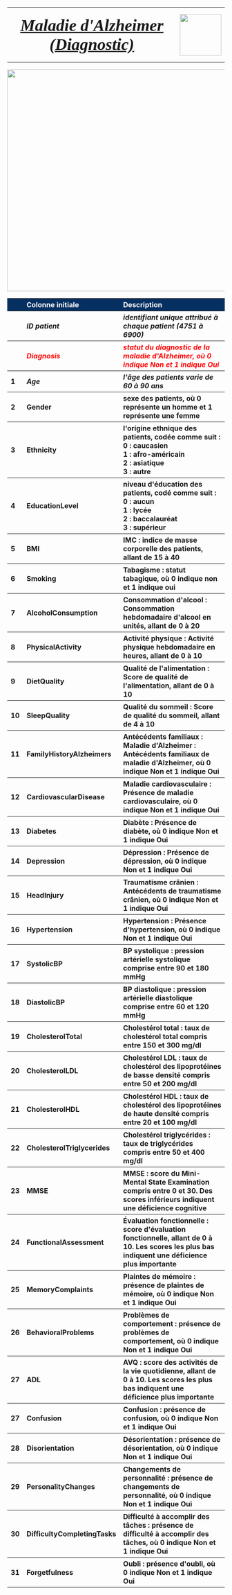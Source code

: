 <table>
<tr>                                                                                   
     <th>
         <div style='padding:15px;color:#030aa7;font-size:240%;text-align: center;font-style: italic;font-weight: bold;font-family: Georgia, serif'><a href="https://www.kaggle.com/datasets/rabieelkharoua/alzheimers-disease-dataset">Maladie d'Alzheimer (Diagnostic)</a></div>
     </th>
     <th><img src="https://raw.githubusercontent.com/rbizoi/MachineLearning/refs/heads/master/images/alzheimer_logo.jpg" width="96"></th>
 </tr>
</table>

<div style='text-align: center'>
<img src="https://raw.githubusercontent.com/rbizoi/MachineLearning/refs/heads/master/images/alzheimer.png" width="512">
</div>
 
<table>
        <tr>                                                                                   
             <th  style="text-align:left;background-color:#053061;color:white;"> </th>
             <th  style="text-align:left;background-color:#053061;color:white;">Colonne initiale </th>
             <th  style="text-align:left;background-color:#053061;color:white;">Description</th>
        </tr>    
    <tr>
        <th  style="text-align:left"> </th>                            
        <th  style="text-align:left;font-style: italic">ID patient</th> 
        <th  style="text-align:left;font-style: italic">identifiant unique attribué à chaque patient (4751 à 6900)</th>
    </tr>  
    <tr>
        <th  style="text-align:left"> </th>                            
        <th  style="text-align:left;color:red;font-style: italic">Diagnosis</th> 
        <th  style="text-align:left;color:red;font-style: italic">statut du diagnostic de la maladie d'Alzheimer, où <b>0</b> indique <b>Non</b> et <b>1</b> indique <b>Oui</b></th>
    </tr>        
    <tr>
        <th  style="text-align:left">1 </th>                            
        <th  style="text-align:left;font-style: italic">Age</th> 
        <th  style="text-align:left;font-style: italic">l'âge des patients varie de 60 à 90 ans</th>
    </tr>    
    <tr>
        <th  style="text-align:left">2 </th>                            
        <th  style="text-align:left">Gender</th>                            
        <th  style="text-align:left">sexe des patients, où <b>0</b> représente un <b>homme</b> et <b>1</b> représente une <b>femme</b></th>
    </tr>    
    <tr>
        <th  style="text-align:left">3 </th>                            
        <th  style="text-align:left">Ethnicity</th>                          
        <th  style="text-align:left">l'origine ethnique des patients, codée comme suit :<br>
                                        0 : caucasien<br>
                                        1 : afro-américain<br>
                                        2 : asiatique<br>
                                        3 : autre
        </th>
    </tr>    
    <tr>
        <th  style="text-align:left">4 </th>                            
        <th  style="text-align:left">EducationLevel</th>                         
        <th  style="text-align:left">niveau d'éducation des patients, codé comme suit :
                                        0 : aucun<br>
                                        1 : lycée<br>
                                        2 : baccalauréat<br>
                                        3 : supérieur
        </th>
    </tr>    
    <tr>
        <th  style="text-align:left">5 </th>                            
        <th  style="text-align:left">BMI </th>                            
        <th  style="text-align:left">IMC : indice de masse corporelle des patients, allant de 15 à 40</th>
    </tr>  
    <tr>
        <th  style="text-align:left">6 </th>                            
        <th  style="text-align:left">Smoking </th>                      
        <th  style="text-align:left">Tabagisme : statut tabagique, où <b>0</b> indique non et <b>1</b> indique oui</th>
    </tr>    
    <tr>
        <th  style="text-align:left">7 </th>                            
        <th  style="text-align:left">AlcoholConsumption </th>              
        <th  style="text-align:left">Consommation d'alcool : Consommation hebdomadaire d'alcool en unités, allant de 0 à 20</th>
    </tr>  
    <tr>
        <th  style="text-align:left">8 </th>                            
        <th  style="text-align:left">PhysicalActivity</th>                            
        <th  style="text-align:left">Activité physique : Activité physique hebdomadaire en heures, allant de 0 à 10</th>
    </tr>   
    <tr>
        <th  style="text-align:left">9 </th>                            
        <th  style="text-align:left">DietQuality </th>                           
        <th  style="text-align:left">Qualité de l'alimentation : Score de qualité de l'alimentation, allant de 0 à 10</th>
    </tr> 
    <tr>
        <th  style="text-align:left">10 </th>                            
        <th  style="text-align:left">SleepQuality </th>                 
        <th  style="text-align:left">Qualité du sommeil : Score de qualité du sommeil, allant de 4 à 10</th>
    </tr>    
    <tr>
        <th  style="text-align:left">11 </th>                            
        <th  style="text-align:left">FamilyHistoryAlzheimers </th>                 
        <th  style="text-align:left">Antécédents familiaux : Maladie d'Alzheimer : Antécédents familiaux de maladie d'Alzheimer, où 0 indique Non et 1 indique Oui</th>
    </tr>    
    <tr>
        <th  style="text-align:left">12 </th>                            
        <th  style="text-align:left">CardiovascularDisease </th>                 
        <th  style="text-align:left">Maladie cardiovasculaire : Présence de maladie cardiovasculaire, où 0 indique Non et 1 indique Oui</th>
    </tr>    
    <tr>
        <th  style="text-align:left">13 </th>                            
        <th  style="text-align:left">Diabetes </th>                 
        <th  style="text-align:left">Diabète : Présence de diabète, où 0 indique Non et 1 indique Oui</th>
    </tr>    
    <tr>
        <th  style="text-align:left">14 </th>                            
        <th  style="text-align:left">Depression </th>                 
        <th  style="text-align:left">Dépression : Présence de dépression, où 0 indique Non et 1 indique Oui</th>
    </tr>    
    <tr>
        <th  style="text-align:left">15 </th>                            
        <th  style="text-align:left">HeadInjury </th>                 
        <th  style="text-align:left">Traumatisme crânien : Antécédents de traumatisme crânien, où 0 indique Non et 1 indique Oui</th>
    </tr>    
    <tr>
        <th  style="text-align:left">16 </th>                            
        <th  style="text-align:left">Hypertension </th>                 
        <th  style="text-align:left">Hypertension : Présence d'hypertension, où 0 indique Non et 1 indique Oui</th>
    </tr> 
    <tr>
        <th  style="text-align:left">17 </th>                            
        <th  style="text-align:left">SystolicBP </th>                 
        <th  style="text-align:left">BP systolique : pression artérielle systolique comprise entre 90 et 180 mmHg</th>
    </tr> 
    <tr>
        <th  style="text-align:left">18 </th>                            
        <th  style="text-align:left">DiastolicBP </th>                 
        <th  style="text-align:left">BP diastolique : pression artérielle diastolique comprise entre 60 et 120 mmHg</th>
    </tr> 
    <tr>
        <th  style="text-align:left">19 </th>                            
        <th  style="text-align:left">CholesterolTotal </th>                 
        <th  style="text-align:left">Cholestérol total : taux de cholestérol total compris entre 150 et 300 mg/dl</th>
    </tr> 
    <tr>
        <th  style="text-align:left">20 </th>                            
        <th  style="text-align:left">CholesterolLDL </th>                 
        <th  style="text-align:left">Cholestérol LDL : taux de cholestérol des lipoprotéines de basse densité compris entre 50 et 200 mg/dl</th>
    </tr> 
    <tr>
        <th  style="text-align:left">21 </th>                            
        <th  style="text-align:left">CholesterolHDL </th>                 
        <th  style="text-align:left">Cholestérol HDL : taux de cholestérol des lipoprotéines de haute densité compris entre 20 et 100 mg/dl</th>
    </tr> 
    <tr>
        <th  style="text-align:left">22 </th>                            
        <th  style="text-align:left">CholesterolTriglycerides </th>                 
        <th  style="text-align:left">Cholestérol triglycérides : taux de triglycérides compris entre 50 et 400 mg/dl</th>
    </tr> 
    <tr>
        <th  style="text-align:left">23 </th>                            
        <th  style="text-align:left">MMSE </th>                 
        <th  style="text-align:left">MMSE : score du Mini-Mental State Examination compris entre 0 et 30. Des scores inférieurs indiquent une déficience cognitive</th>
    </tr> 
    <tr>
        <th  style="text-align:left">24 </th>                            
        <th  style="text-align:left">FunctionalAssessment </th>                 
        <th  style="text-align:left">Évaluation fonctionnelle : score d'évaluation fonctionnelle, allant de 0 à 10. Les scores les plus bas indiquent une déficience plus importante</th>
    </tr> 
    <tr>
        <th  style="text-align:left">25 </th>                            
        <th  style="text-align:left">MemoryComplaints </th>                 
        <th  style="text-align:left">Plaintes de mémoire : présence de plaintes de mémoire, où 0 indique Non et 1 indique Oui</th>
    </tr> 
    <tr>
        <th  style="text-align:left">26 </th>                            
        <th  style="text-align:left">BehavioralProblems </th>                 
        <th  style="text-align:left">Problèmes de comportement : présence de problèmes de comportement, où 0 indique Non et 1 indique Oui</th>
    </tr> 
    <tr>
        <th  style="text-align:left">27 </th>                            
        <th  style="text-align:left">ADL </th>                 
        <th  style="text-align:left">AVQ : score des activités de la vie quotidienne, allant de 0 à 10. Les scores les plus bas indiquent une déficience plus importante</th>
    </tr> 
    <tr>
        <th  style="text-align:left">27 </th>                            
        <th  style="text-align:left">Confusion </th>                 
        <th  style="text-align:left">Confusion : présence de confusion, où 0 indique Non et 1 indique Oui</th>
    </tr> 
    <tr>
        <th  style="text-align:left">28 </th>                            
        <th  style="text-align:left">Disorientation </th>                 
        <th  style="text-align:left">Désorientation : présence de désorientation, où 0 indique Non et 1 indique Oui</th>
    </tr> 
    <tr>
        <th  style="text-align:left">29 </th>                            
        <th  style="text-align:left">PersonalityChanges </th>                 
        <th  style="text-align:left">Changements de personnalité : présence de changements de personnalité, où 0 indique Non et 1 indique Oui</th>
    </tr> 
    <tr>
        <th  style="text-align:left">30 </th>                            
        <th  style="text-align:left">DifficultyCompletingTasks </th>                 
        <th  style="text-align:left">Difficulté à accomplir des tâches : présence de difficulté à accomplir des tâches, où 0 indique Non et 1 indique Oui</th>
    </tr> 
    <tr>
        <th  style="text-align:left">31 </th>                            
        <th  style="text-align:left">Forgetfulness </th>                 
        <th  style="text-align:left">Oubli : présence d'oubli, où 0 indique Non et 1 indique Oui</th>
    </tr> 
</table>